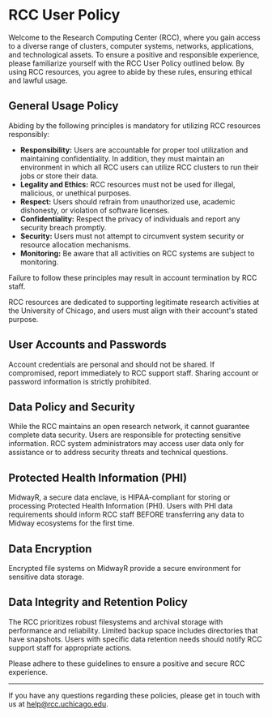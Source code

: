 # RCC User Policy

Welcome to the Research Computing Center (RCC), where you gain access to a diverse range of clusters, computer systems, networks, applications, and technological assets. To ensure a positive and responsible experience, please familiarize yourself with the RCC User Policy outlined below. By using RCC resources, you agree to abide by these rules, ensuring ethical and lawful usage.

## General Usage Policy

Abiding by the following principles is mandatory for utilizing RCC resources responsibly:

* **Responsibility:** Users are accountable for proper tool utilization and maintaining confidentiality. In addition, they must maintain an environment in which all RCC users can utilize RCC clusters to run their jobs or store their data. 
* **Legality and Ethics:** RCC resources must not be used for illegal, malicious, or unethical purposes.
* **Respect:** Users should refrain from unauthorized use, academic dishonesty, or violation of software licenses.
* **Confidentiality:** Respect the privacy of individuals and report any security breach promptly.
* **Security:** Users must not attempt to circumvent system security or resource allocation mechanisms.
* **Monitoring:** Be aware that all activities on RCC systems are subject to monitoring.

Failure to follow these principles may result in account termination by RCC staff.

RCC resources are dedicated to supporting legitimate research activities at the University of Chicago, and users must align with their account's stated purpose.

## User Accounts and Passwords

Account credentials are personal and should not be shared. If compromised, report immediately to RCC support staff. Sharing account or password information is strictly prohibited.

## Data Policy and Security

While the RCC maintains an open research network, it cannot guarantee complete data security. Users are responsible for protecting sensitive information. RCC system administrators may access user data only for assistance or to address security threats and technical questions. 

## Protected Health Information (PHI)

MidwayR, a secure data enclave, is HIPAA-compliant for storing or processing Protected Health Information (PHI). Users with PHI data requirements should inform RCC staff BEFORE transferring any data to Midway ecosystems for the first time. 

## Data Encryption

Encrypted file systems on MidwayR provide a secure environment for sensitive data storage.

## Data Integrity and Retention Policy

The RCC prioritizes robust filesystems and archival storage with performance and reliability. Limited backup space includes directories that have snapshots. Users with specific data retention needs should notify RCC support staff for appropriate actions. 

Please adhere to these guidelines to ensure a positive and secure RCC experience. 

---

If you have any questions regarding these policies, please get in touch with us at help@rcc.uchicago.edu.  